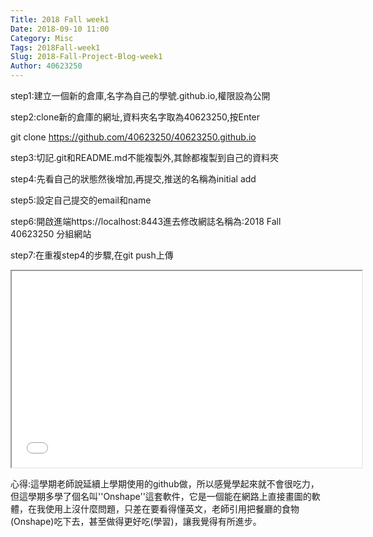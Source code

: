 ```yaml
---
Title: 2018 Fall week1
Date: 2018-09-10 11:00
Category: Misc
Tags: 2018Fall-week1
Slug: 2018-Fall-Project-Blog-week1
Author: 40623250
---
```




<!-- PELICAN_END_SUMMARY -->
step1:建立一個新的倉庫,名字為自己的學號.github.io,權限設為公開

step2:clone新的倉庫的網址,資料夾名字取為40623250,按Enter

git clone https://github.com/40623250/40623250.github.io

step3:切記.git和README.md不能複製外,其餘都複製到自己的資料夾

step4:先看自己的狀態然後增加,再提交,推送的名稱為initial add

step5:設定自己提交的email和name

step6:開啟進端https://localhost:8443進去修改網誌名稱為:2018 Fall 40623250 分組網站

step7:在重複step4的步驟,在git push上傳

<iframe width="560" height="314" src="//www.youtube.com/embed/ax2ZuPm3YXc" allowfullscreen="allowfullscreen"></iframe>

心得:這學期老師說延續上學期使用的github做，所以感覺學起來就不會很吃力，但這學期多學了個名叫''Onshape''這套軟件，它是一個能在網路上直接畫圖的軟體，在我使用上沒什麼問題，只差在要看得懂英文，老師引用把餐廳的食物(Onshape)吃下去，甚至做得更好吃(學習)，讓我覺得有所進步。


